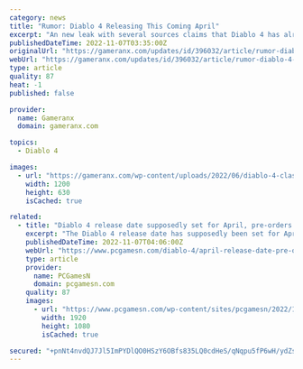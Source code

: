 ```yaml
---
category: news
title: "Rumor: Diablo 4 Releasing This Coming April"
excerpt: "An new leak with several sources claims that Diablo 4 has already been pegged for release as soon as April of next year."
publishedDateTime: 2022-11-07T03:35:00Z
originalUrl: "https://gameranx.com/updates/id/396032/article/rumor-diablo-4-releasing-this-coming-april/"
webUrl: "https://gameranx.com/updates/id/396032/article/rumor-diablo-4-releasing-this-coming-april/"
type: article
quality: 87
heat: -1
published: false

provider:
  name: Gameranx
  domain: gameranx.com

topics:
  - Diablo 4

images:
  - url: "https://gameranx.com/wp-content/uploads/2022/06/diablo-4-classes.jpeg"
    width: 1200
    height: 630
    isCached: true

related:
  - title: "Diablo 4 release date supposedly set for April, pre-orders soon"
    excerpt: "The Diablo 4 release date has supposedly been set for April 2023, with pre-orders for the next chapter of Blizzard's woeful RPG saga set to drop in December ..."
    publishedDateTime: 2022-11-07T04:06:00Z
    webUrl: "https://www.pcgamesn.com/diablo-4/april-release-date-pre-orders"
    type: article
    provider:
      name: PCGamesN
      domain: pcgamesn.com
    quality: 87
    images:
      - url: "https://www.pcgamesn.com/wp-content/sites/pcgamesn/2022/11/diablo-4-release-date-april-pre-orders.jpg"
        width: 1920
        height: 1080
        isCached: true

secured: "+pnNt4nvdQJ7Jl5ImPYDlQO0HSzY6OBfs835LQ0cdHeS/qNqpu5fP6wH/ydZsYp6yB/XOY7YNGajsczTIdpBHb0U01FnS0XM2qM1RtehbILkyENR2q9ngRRGcAKiqzieWKWIWZW7yJmo7pmXOniljVierO6ysodibQHuQKh909Fsd8vQ4gSneV9Fj3fF+pzvryGCmv9sTNcK8GIz72LCQ8DV7S1xKcekM0e1UbSIr2E4t5g3a7AAmOval5HTSmL2aiIZ+TsHp77r923ThekuB2DcTgPJsUxVFzaxk5MUf/dr4GbniUIpSaVG/F2Ac/AuFo3iCGF4M7ZHFMZfgEzfHpu8z6xe2z38Z214BB7IACM=;Gk9k3qSwfft9OPN8IwQDjA=="
---
```


